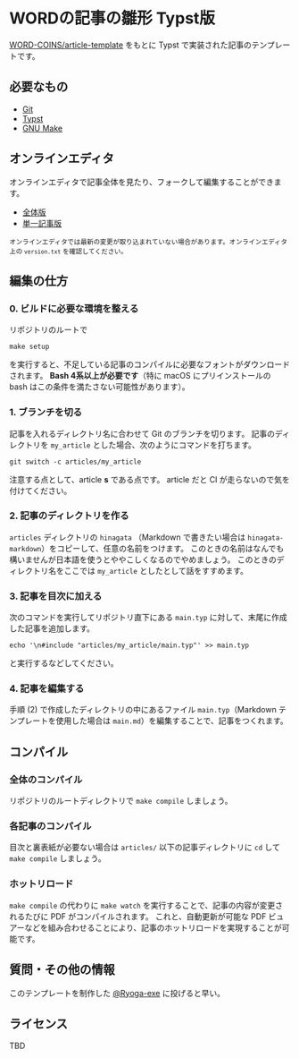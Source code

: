 # WORDの記事の雛形 Typst版

[WORD-COINS/article-template](https://github.com/WORD-COINS/article-template) をもとに Typst で実装された記事のテンプレートです。

## 必要なもの

- [Git](https://git-scm.com/)
- [Typst](https://typst.app/)
- [GNU Make](https://www.gnu.org/software/make/)

## オンラインエディタ

オンラインエディタで記事全体を見たり、フォークして編集することができます。

- [全体版](https://typst.app/project/rqwZqick30FpZ9Y7ulL0LD)
- [単一記事版](https://typst.app/project/rHrX8BCoMolpFryTcFyUeW)

<sup>オンラインエディタでは最新の変更が取り込まれていない場合があります。オンラインエディタ上の `version.txt` を確認してください。</sup>

## 編集の仕方

### 0. ビルドに必要な環境を整える

リポジトリのルートで

```
make setup
```

を実行すると、不足している記事のコンパイルに必要なフォントがダウンロードされます。
**Bash 4系以上が必要です**（特に macOS にプリインストールの bash はこの条件を満たさない可能性があります）。

### 1. ブランチを切る

記事を入れるディレクトリ名に合わせて Git のブランチを切ります。
記事のディレクトリを `my_article` とした場合、次のようにコマンドを打ちます。

```
git switch -c articles/my_article
```

注意する点として、article **s** である点です。
article だと CI が走らないので気を付けてください。

### 2. 記事のディレクトリを作る

`articles` ディレクトリの `hinagata` （Markdown で書きたい場合は `hinagata-markdown`）をコピーして、任意の名前をつけます。
このときの名前はなんでも構いませんが日本語を使うとややこしくなるのでやめましょう。
このときのディレクトリ名をここでは `my_article` としたとして話をすすめます。

### 3. 記事を目次に加える

次のコマンドを実行してリポジトリ直下にある `main.typ` に対して、末尾に作成した記事を追加します。

```
echo '\n#include "articles/my_article/main.typ"' >> main.typ
```

と実行するなどしてください。

### 4. 記事を編集する

手順 (2) で作成したディレクトリの中にあるファイル `main.typ`（Markdown テンプレートを使用した場合は `main.md`）を編集することで、記事をつくれます。

## コンパイル

### 全体のコンパイル

リポジトリのルートディレクトリで `make compile` しましょう。

### 各記事のコンパイル

目次と裏表紙が必要ない場合は `articles/` 以下の記事ディレクトリに `cd` して `make compile` しましょう。

### ホットリロード

`make compile` の代わりに `make watch` を実行することで、記事の内容が変更されるたびに PDF がコンパイルされます。
これと、自動更新が可能な PDF ビュアーなどを組み合わせることにより、記事のホットリロードを実現することが可能です。

## 質問・その他の情報

このテンプレートを制作した [@Ryoga-exe](https://github.com/Ryoga-exe) に投げると早い。

## ライセンス

TBD
